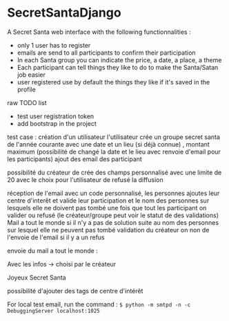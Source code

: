 # SecretSantaDjango
A Secret Santa web interface with the following functionnalities :
- only 1 user has to register
- emails are send to all participants to confirm their participation
- In each Santa group you can indicate the price, a date, a place, a theme
- Each participant can tell things they like to do to make the Santa/Satan job easier
- user registered use by default the things they like if it's saved in the profile

raw TODO list

- test user registration token
- add bootstrap in the project

test case :
création d'un utilisateur
l'utilisateur crée un groupe secret santa de l'année courante avec une date et un lieu (si déjà connue) , montant maximum (possibilité de changé la date et le lieu avec renvoie d'email pour les participants)
ajout des email des participant

possibilité du créateur de crée des champs personnalisé avec une limite de 20 avec le choix pour l'utilisateur de refusé la diffusion

réception de l'email avec un code personnalisé, les personnes ajoutes leur centre d'interêt et valide leur participation et le nom des personnes sur lesquels elle ne doivent pas tombé
une fois que tout les participant on valider ou refusé (le créateur/groupe peut voir le statut de des validations)
Mail a tout le monde si il n'y a pas de solution suite au nom des personnes sur lesquel elle ne peuvent pas tombé 
validation du créateur on non de l'envoie de l'email si il y a un refus

envoie du mail a tout le monde : 

Avec les infos -> choisi par le créateur

Joyeux Secret Santa

possibilité d'ajouter des tags de centre d'intérêt


For local test email, run the command :
`$ python -m smtpd -n -c DebuggingServer localhost:1025`

